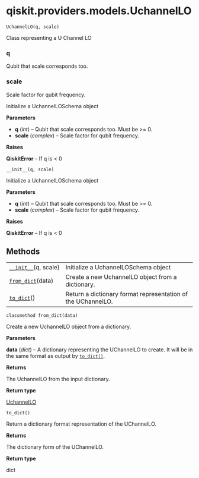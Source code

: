 # qiskit.providers.models.UchannelLO

<span id="undefined" />

`UchannelLO(q, scale)`

Class representing a U Channel LO

<span id="undefined" />

### q

Qubit that scale corresponds too.

<span id="undefined" />

### scale

Scale factor for qubit frequency.

Initialize a UchannelLOSchema object

**Parameters**

*   **q** (*int*) – Qubit that scale corresponds too. Must be >= 0.
*   **scale** (*complex*) – Scale factor for qubit frequency.

**Raises**

**QiskitError** – If q is \< 0

<span id="undefined" />

`__init__(q, scale)`

Initialize a UchannelLOSchema object

**Parameters**

*   **q** (*int*) – Qubit that scale corresponds too. Must be >= 0.
*   **scale** (*complex*) – Scale factor for qubit frequency.

**Raises**

**QiskitError** – If q is \< 0

## Methods

|                                                                                                                    |                                                              |
| ------------------------------------------------------------------------------------------------------------------ | ------------------------------------------------------------ |
| [`__init__`](#qiskit.providers.models.UchannelLO.__init__ "qiskit.providers.models.UchannelLO.__init__")(q, scale) | Initialize a UchannelLOSchema object                         |
| [`from_dict`](#qiskit.providers.models.UchannelLO.from_dict "qiskit.providers.models.UchannelLO.from_dict")(data)  | Create a new UchannelLO object from a dictionary.            |
| [`to_dict`](#qiskit.providers.models.UchannelLO.to_dict "qiskit.providers.models.UchannelLO.to_dict")()            | Return a dictionary format representation of the UChannelLO. |

<span id="undefined" />

`classmethod from_dict(data)`

Create a new UchannelLO object from a dictionary.

**Parameters**

**data** (*dict*) – A dictionary representing the UChannelLO to create. It will be in the same format as output by [`to_dict()`](#qiskit.providers.models.UchannelLO.to_dict "qiskit.providers.models.UchannelLO.to_dict").

**Returns**

The UchannelLO from the input dictionary.

**Return type**

[UchannelLO](#qiskit.providers.models.UchannelLO "qiskit.providers.models.UchannelLO")

<span id="undefined" />

`to_dict()`

Return a dictionary format representation of the UChannelLO.

**Returns**

The dictionary form of the UChannelLO.

**Return type**

dict
